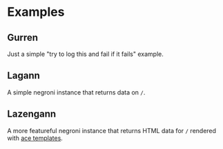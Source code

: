 Examples
========

Gurren
------

Just a simple "try to log this and fail if it fails" example.

Lagann
------

A simple negroni instance that returns data on `/`.

Lazengann
---------

A more featureful negroni instance that returns HTML data for `/` rendered with 
[ace templates](https://github.com/yosssi/ace).
